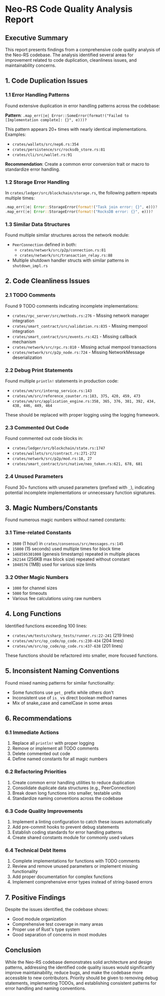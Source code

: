 # Neo-RS Code Quality Analysis Report

## Executive Summary

This report presents findings from a comprehensive code quality analysis of the Neo-RS codebase. The analysis identified several areas for improvement related to code duplication, cleanliness issues, and maintainability concerns.

## 1. Code Duplication Issues

### 1.1 Error Handling Patterns

Found extensive duplication in error handling patterns across the codebase:

**Pattern**: `.map_err(|e| Error::SomeError(format!("Failed to [Implementation complete]: {}", e)))?`

This pattern appears 20+ times with nearly identical implementations. Examples:
- `crates/wallets/src/nep6.rs:354`
- `crates/persistence/src/rocksdb_store.rs:81`
- `crates/cli/src/wallet.rs:91`

**Recommendation**: Create a common error conversion trait or macro to standardize error handling.

### 1.2 Storage Error Handling

In `crates/ledger/src/blockchain/storage.rs`, the following pattern repeats multiple times:
```rust
.map_err(|e| Error::StorageError(format!("Task join error: {}", e)))?
.map_err(|e| Error::StorageError(format!("RocksDB error: {}", e)))?
```

### 1.3 Similar Data Structures

Found multiple similar structures across the network module:
- `PeerConnection` defined in both:
  - `crates/network/src/p2p/connection.rs:81`
  - `crates/network/src/transaction_relay.rs:88`
- Multiple shutdown handler structs with similar patterns in `shutdown_impl.rs`

## 2. Code Cleanliness Issues

### 2.1 TODO Comments

Found 9 TODO comments indicating incomplete implementations:
- `crates/rpc_server/src/methods.rs:276` - Missing network manager integration
- `crates/smart_contract/src/validation.rs:835` - Missing mempool integration
- `crates/smart_contract/src/events.rs:421` - Missing callback mechanism
- `crates/network/src/rpc.rs:810` - Missing actual mempool transactions
- `crates/network/src/p2p_node.rs:724` - Missing NetworkMessage deserialization

### 2.2 Debug Print Statements

Found multiple `println!` statements in production code:
- `crates/vm/src/interop_service.rs:143`
- `crates/vm/src/reference_counter.rs:183, 375, 420, 459, 473`
- `crates/vm/src/application_engine.rs:358, 365, 376, 381, 392, 434, 438, 446, 449, 464`

These should be replaced with proper logging using the logging framework.

### 2.3 Commented Out Code

Found commented out code blocks in:
- `crates/ledger/src/blockchain/state.rs:1747`
- `crates/wallets/src/contract.rs:271-272`
- `crates/network/src/p2p/mod.rs:18, 27`
- `crates/smart_contract/src/native/neo_token.rs:621, 678, 681`

### 2.4 Unused Parameters

Found 30+ functions with unused parameters (prefixed with `_`), indicating potential incomplete implementations or unnecessary function signatures.

## 3. Magic Numbers/Constants

Found numerous magic numbers without named constants:

### 3.1 Time-related Constants
- `3600` (1 hour) in `crates/consensus/src/messages.rs:145`
- `15000` (15 seconds) used multiple times for block time
- `1468595301000` (genesis timestamp) repeated in multiple places
- `262144` (256KB max block size) repeated without constant
- `1048576` (1MB) used for various size limits

### 3.2 Other Magic Numbers
- `1000` for channel sizes
- `5000` for timeouts
- Various fee calculations using raw numbers

## 4. Long Functions

Identified functions exceeding 100 lines:
- `crates/vm/tests/csharp_tests/runner.rs:22-241` (219 lines)
- `crates/vm/src/op_code/op_code.rs:230-434` (204 lines)
- `crates/vm/src/op_code/op_code.rs:437-638` (201 lines)

These functions should be refactored into smaller, more focused functions.

## 5. Inconsistent Naming Conventions

Found mixed naming patterns for similar functionality:
- Some functions use `get_` prefix while others don't
- Inconsistent use of `is_` vs direct boolean method names
- Mix of snake_case and camelCase in some areas

## 6. Recommendations

### 6.1 Immediate Actions
1. Replace all `println!` with proper logging
2. Remove or implement all TODO comments
3. Delete commented out code
4. Define named constants for all magic numbers

### 6.2 Refactoring Priorities
1. Create common error handling utilities to reduce duplication
2. Consolidate duplicate data structures (e.g., PeerConnection)
3. Break down long functions into smaller, testable units
4. Standardize naming conventions across the codebase

### 6.3 Code Quality Improvements
1. Implement a linting configuration to catch these issues automatically
2. Add pre-commit hooks to prevent debug statements
3. Establish coding standards for error handling patterns
4. Create shared constants module for commonly used values

### 6.4 Technical Debt Items
1. Complete implementations for functions with TODO comments
2. Review and remove unused parameters or implement missing functionality
3. Add proper documentation for complex functions
4. Implement comprehensive error types instead of string-based errors

## 7. Positive Findings

Despite the issues identified, the codebase shows:
- Good module organization
- Comprehensive test coverage in many areas
- Proper use of Rust's type system
- Good separation of concerns in most modules

## Conclusion

While the Neo-RS codebase demonstrates solid architecture and design patterns, addressing the identified code quality issues would significantly improve maintainability, reduce bugs, and make the codebase more accessible to new contributors. Priority should be given to removing debug statements, implementing TODOs, and establishing consistent patterns for error handling and naming conventions.